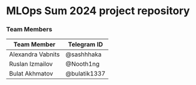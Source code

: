 # MLOps Sum 2024 project repository

### **Team Members**

| Team Member              | Telegram ID         |
|--------------------------|---------------------|
| Alexandra Vabnits        | @sashhhaka          |   
| Ruslan Izmailov          | @Nooth1ng           | 
| Bulat Akhmatov           | @bulatik1337        | 
